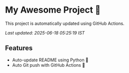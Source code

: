 # My Awesome Project 🚀

This project is automatically updated using GitHub Actions.

_Last updated: 2025-06-18 05:25:19 IST_

## Features
- Auto-update README using Python 🐍
- Auto Git push with GitHub Actions 🤖
